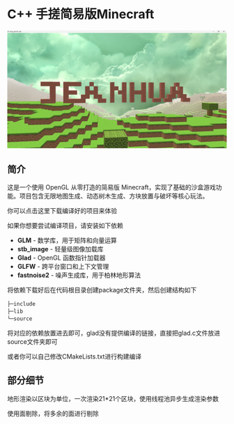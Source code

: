 # C++ 手搓简易版Minecraft

![logo](./README/logo.png)

## 简介

这是一个使用 OpenGL 从零打造的简易版 Minecraft，实现了基础的沙盒游戏功能。项目包含无限地图生成、动态树木生成、方块放置与破坏等核心玩法。

你可以点击这里下载编译好的项目来体验

如果你想要尝试编译项目，请安装如下依赖

- **GLM** - 数学库，用于矩阵和向量运算
- **stb_image** - 轻量级图像加载库
- **Glad** - OpenGL 函数指针加载器
- **GLFW** - 跨平台窗口和上下文管理
- **fastnoise2** - 噪声生成库，用于柏林地形算法

将依赖下载好后在代码根目录创建package文件夹，然后创建结构如下

```bash
├─include
├─lib
└─source
```

将对应的依赖放置进去即可，glad没有提供编译的链接，直接把glad.c文件放进source文件夹即可

或者你可以自己修改CMakeLists.txt进行构建编译

## 部分细节

地形渲染以区块为单位，一次渲染21*21个区块，使用线程池异步生成渲染参数

使用面剔除，将多余的面进行剔除